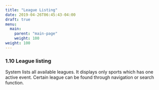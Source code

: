 ```yaml
---
title: "League Listing"
date: 2019-04-26T06:45:43-04:00
draft: true
menu:
  main:
    parent: "main-page"
    weight: 100
weight: 100
---
```


### 1.10 League listing

System lists all available leagues. It displays only sports which has one active event. Certain league can be found through navigation or search function.
